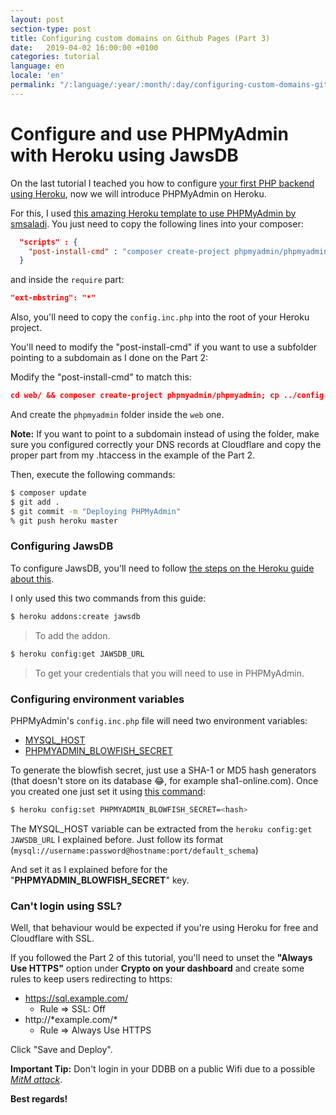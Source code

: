 ```yaml
---
layout: post
section-type: post
title: Configuring custom domains on Github Pages (Part 3)
date:   2019-04-02 16:00:00 +0100
categories: tutorial
language: en
locale: 'en'
permalink: "/:language/:year/:month/:day/configuring-custom-domains-github-pages-part-3.html"
---
```


# Configure and use PHPMyAdmin with Heroku using JawsDB

On the last tutorial I teached you how to configure [your first PHP backend using Heroku](/en/2019/04/01/configuring-custom-domains-github-pages-part-2), now we will introduce PHPMyAdmin on Heroku.

For this, I used [this amazing Heroku template to use PHPMyAdmin by smsaladi](https://github.com/smsaladi/phpmyadmin_heroku). You just need to copy the following lines into your composer:

```json
  "scripts" : {
    "post-install-cmd" : "composer create-project phpmyadmin/phpmyadmin; cp config.inc.php phpmyadmin/"
  }
```

and inside the `require` part:

```json
"ext-mbstring": "*"
```

Also, you'll need to copy the `config.inc.php` into the root of your Heroku project.

You'll need to modify the "post-install-cmd" if you want to use a subfolder pointing to a subdomain as I done on the Part 2:

Modify the "post-install-cmd" to match this:

```json
cd web/ && composer create-project phpmyadmin/phpmyadmin; cp ../config.inc.php phpmyadmin/
```

And create the `phpmyadmin` folder inside the `web` one.

**Note:** If you want to point to a subdomain instead of using the folder, make sure you configured correctly your DNS records at Cloudflare and copy the proper part from my .htaccess in the example of the Part 2.

Then, execute the following commands:

```bash
$ composer update
$ git add .
$ git commit -m "Deploying PHPMyAdmin"
% git push heroku master
```

### Configuring JawsDB

To configure JawsDB, you'll need to follow [the steps on the Heroku guide about this](https://devcenter.heroku.com/articles/jawsdb#provisioning-the-add-on).

I only used this two commands from this guide:

```bash
$ heroku addons:create jawsdb
```

> To add the addon.

```bash
$ heroku config:get JAWSDB_URL
```

> To get your credentials that you will need to use in PHPMyAdmin.

### Configuring environment variables

PHPMyAdmin's `config.inc.php` file will need two environment variables:

* [MYSQL_HOST](https://github.com/smsaladi/phpmyadmin_heroku/blob/cb0930fc82ffed1facb50ecd010b4be29b31c614/config.inc.php#L31)
* [PHPMYADMIN_BLOWFISH_SECRET](https://github.com/smsaladi/phpmyadmin_heroku/blob/cb0930fc82ffed1facb50ecd010b4be29b31c614/config.inc.php#L17)

To generate the blowfish secret, just use a SHA-1 or MD5 hash generators (that doesn't store on its database :joy:, for example sha1-online.com). Once you created one just set it using [this command](https://devcenter.heroku.com/articles/getting-started-with-php#define-config-vars):

```bash
$ heroku config:set PHPMYADMIN_BLOWFISH_SECRET=<hash>
```

The MYSQL_HOST variable can be extracted from the `heroku config:get JAWSDB_URL` I explained before. Just follow its format (`mysql://username:password@hostname:port/default_schema`)

And set it as I explained before for the "**PHPMYADMIN_BLOWFISH_SECRET**" key.

### Can't login using SSL?

Well, that behaviour would be expected if you're using Heroku for free and Cloudflare with SSL.

If you followed the Part 2 of this tutorial, you'll need to unset the **"Always Use HTTPS"** option under **Crypto on your dashboard** and create some rules to keep users redirecting to https:

* https://sql.example.com/
    * Rule => SSL: Off
* http://&#x2A;example.com/&#x2A;
    * Rule => Always Use HTTPS
    
Click "Save and Deploy".

**Important Tip:** Don't login in your DDBB on a public Wifi due to a possible [*MitM attack*](https://en.wikipedia.org/wiki/Man-in-the-middle_attack).

**Best regards!**
